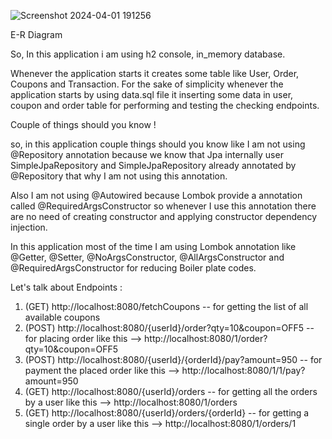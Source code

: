 ![Screenshot 2024-04-01 191256](https://github.com/uk47kumar/shopping-api/assets/95838961/b746d323-dd8b-442a-b38d-54a356904a11)

E-R Diagram

So, In this application i am using h2 console, in_memory database.

Whenever the application starts it creates some table like User, Order, Coupons and Transaction.
For the sake of simplicity whenever the application starts by using data.sql file it inserting some data in user, coupon and order table for performing and testing the checking endpoints.

Couple of things should you know !

so, in this application couple things should you know like I am not using @Repository annotation because we know that Jpa internally user SimpleJpaRepository and SimpleJpaRepository already annotated by @Repository that why I am not using this annotation.

Also I am not using @Autowired because Lombok provide a annotation called @RequiredArgsConstructor so whenever I use this annotation there are no need of creating constructor and applying constructor dependency injection.


In this application most of the time I am using Lombok annotation like @Getter, @Setter, @NoArgsConstructor, @AllArgsConstructor and @RequiredArgsConstructor for reducing Boiler plate codes.

Let's talk about Endpoints :
1. (GET) http://localhost:8080/fetchCoupons -- for getting the list of all available coupons
2. (POST) http://localhost:8080/{userId}/order?qty=10&coupon=OFF5 -- for placing order like this --> http://localhost:8080/1/order?qty=10&coupon=OFF5
3. (POST) http://localhost:8080/{userId}/{orderId}/pay?amount=950 -- for payment the placed order like this --> http://localhost:8080/1/1/pay?amount=950
4. (GET) http://localhost:8080/{userId}/orders -- for getting all the orders by a user like this --> http://localhost:8080/1/orders
5. (GET) http://localhost:8080/{userId}/orders/{orderId} -- for getting a single order by a user like this --> http://localhost:8080/1/orders/1
